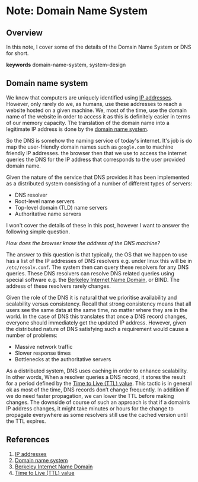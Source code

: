 # Note: Domain Name System

## Overview

In this note, I cover some of the details of the Domain Name System or DNS for short.

**keywords** domain-name-system, system-design

## Domain name system

We know that computers are uniquely identified using <a href="https://en.wikipedia.org/wiki/IP_address">IP addresses</a>. 
However, only rarely do we, as humans,  use these addresses to reach a website hosted on a given machine. We, most of the time, use the 
domain name of the website in order to access it as this is definitely easier in terms of our memory capacity. 
The translation of the domain name into a legitimate IP address is done by the <a href="https://en.wikipedia.org/wiki/Domain_Name_System">domain name system</a>.


So the DNS is somehow the naming service of today's internet. It's job is do map the user-friendly domain names such as ```google.com```
to machine friendly IP addresses. the browser then that we use to access the internet queries the DNS for the IP address that corresponds to
the user provided domain name. 

Given the nature of the service that DNS provides it has been implemented as a distributed system consisting of a number
of different types of servers:

- DNS resolver
- Root-level name servers
- Top-level domain (TLD) name servers
- Authoritative name servers

I won't cover the details of these in this post, however I want to answer the following simple question.

_How does the browser know the address of the DNS machine?_

The answer to this question is that typically, the OS that we happen to use has a list of the IP addresses of DNS resolvers e.g. under linux this
will be in ```/etc/resolv.conf```.  The system then can query these resolvers for any DNS queries.
These DNS resolvers can  resolve DNS related queries using special software e.g. the <a href="https://en.wikipedia.org/wiki/BIND">Berkeley Internet Name Domain</a>, or BIND.
The address of these resolvers rarely changes.


Given the role of the DNS it is natural that we prioritise availability and scalability versus consistency.
Recall that strong consistency means that all users see the same data at the same time, no matter where they are in the world. 
In the case of DNS this translates that once a  DNS record changes, everyone should immediately get the updated IP address.
However, given the distributed nature of DNS satisfying such a requirement would cause a number of problems:

- Massive network traffic
- Slower response times
- Bottlenecks at the authoritative servers

As a distributed system, DNS uses caching in order to enhance scalability.
In other words, When a resolver queries a DNS record, it stores the result for a period defined by the <a href="https://en.wikipedia.org/wiki/Time_to_live">Time to Live (TTL) value</a>.
This tactic is in general ok as most of the time, DNS records don’t change frequently. In additiion if we do need faster propagation,
we can lower the TTL before making changes. The downside of course of such an approach is that if a domain’s IP address changes, 
it might take minutes or hours for the change to propagate everywhere as some resolvers still use the cached version until the TTL expires.



## References

1. <a href="https://en.wikipedia.org/wiki/IP_address">IP addresses</a>
2. <a href="https://en.wikipedia.org/wiki/Domain_Name_System">Domain name system</a>
3. <a href="https://en.wikipedia.org/wiki/BIND">Berkeley Internet Name Domain</a>
4. <a href="https://en.wikipedia.org/wiki/Time_to_live">Time to Live (TTL) value</a>
